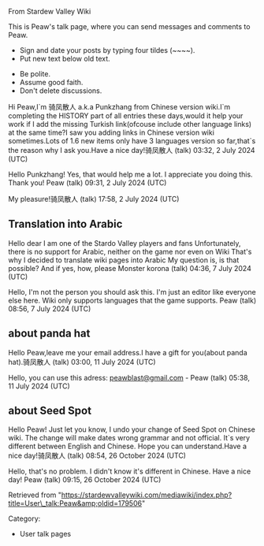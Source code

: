 From Stardew Valley Wiki

This is Peaw's talk page, where you can send messages and comments to Peaw.

- Sign and date your posts by typing four tildes (~~~~).
- Put new text below old text.

<!--THE END-->

- Be polite.
- Assume good faith.
- Don't delete discussions.

Hi Peaw,I\`m 骑凤散人 a.k.a Punkzhang from Chinese version wiki.I\`m completing the HISTORY part of all entries these days,would it help your work if I add the missing Turkish link(ofcouse include other language links) at the same time?I saw you adding links in Chinese version wiki sometimes.Lots of 1.6 new items only have 3 languages version so far,that\`s the reason why I ask you.Have a nice day!骑凤散人 (talk) 03:32, 2 July 2024 (UTC)

Hello Punkzhang! Yes, that would help me a lot. I appreciate you doing this. Thank you! Peaw (talk) 09:31, 2 July 2024 (UTC)

My pleasure!骑凤散人 (talk) 17:58, 2 July 2024 (UTC)

## Translation into Arabic

Hello dear I am one of the Stardo Valley players and fans Unfortunately, there is no support for Arabic, neither on the game nor even on Wiki That's why I decided to translate wiki pages into Arabic My question is, is that possible? And if yes, how, please Monster korona (talk) 04:36, 7 July 2024 (UTC)

Hello, I'm not the person you should ask this. I'm just an editor like everyone else here. Wiki only supports languages that the game supports. Peaw (talk) 08:56, 7 July 2024 (UTC)

## about panda hat

Hello Peaw,leave me your email address.I have a gift for you(about panda hat).骑凤散人 (talk) 03:00, 11 July 2024 (UTC)

Hello, you can use this adress: peawblast@gmail.com - Peaw (talk) 05:38, 11 July 2024 (UTC)

## about Seed Spot‎

Hello Peaw! Just let you know, I undo your change of Seed Spot on Chinese wiki. The change will make dates wrong grammar and not official. It\`s very different between English and Chinese. Hope you can understand.Have a nice day!骑凤散人 (talk) 08:54, 26 October 2024 (UTC)

Hello, that's no problem. I didn't know it's different in Chinese. Have a nice day! Peaw (talk) 09:15, 26 October 2024 (UTC)

Retrieved from "https://stardewvalleywiki.com/mediawiki/index.php?title=User\_talk:Peaw&amp;oldid=179506"

Category:

- User talk pages